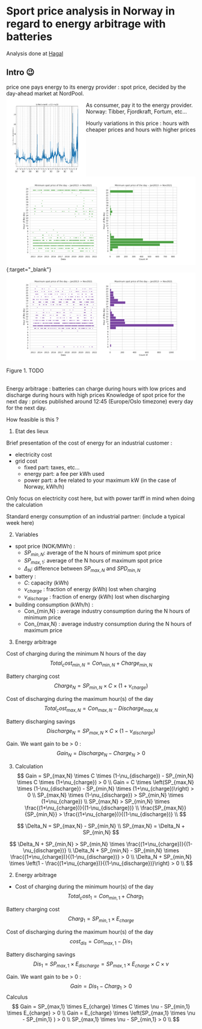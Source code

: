 # Sport price analysis in Norway in regard to energy arbitrage with batteries

Analysis done at [Hagal](www.hagal.com)


## Intro :wink:

price one pays energy to its energy provider : spot price, decided by the day-ahead market at NordPool.  
<a href="www.hagal.com"><img src="images/2021-12-01-battery-spot-price/spot_price.png" align="left" height="212" width="212" ></a>

As consumer, pay it to the energy provider. Norway: Tibber, Fjordkraft, Fortum, etc...  

Hourly variations in this price : hours with cheaper prices and hours with higher prices  
[![Minimum price per day](/images/2021-12-01-battery-spot-price/minimum_spot_price_day.png)](/images/2021-12-01-battery-spot-price/minimum_spot_price_day.png){:target="_blank"}
[![Maximum price per day](/images/2021-12-01-battery-spot-price/maximum_spot_price_day.png)](/images/2021-12-01-battery-spot-price/maximum_spot_price_day.png)
<figcaption>Figure 1. TODO</figcaption>
<br/>

Energy arbitrage : batteries can charge during hours with low prices and discharge during hours with high prices
Knowledge of spot price for the next day : prices published around 12:45 (Europe/Oslo timezone) every day for the next day. 

How feasible is this ?

1. Etat des lieux

Brief presentation of the cost of energy for an industrial customer : 
 - electricity cost
 - grid cost
    - fixed part: taxes, etc...
    - energy part: a fee per kWh used
    - power part: a fee related to your maximum kW (in the case of Norway, kWh/h)

Only focus on electricity cost here, but with power tariff in mind when doing the calculation

Standard energy consumption of an industrial partner: (include a typical week here)


2. Variables

 - spot price (NOK/MWh) : 
    - $SP_{min,N}$: average of the N hours of minimum spot price
    - $SP_{max,1}$: average of the N hours of maximum spot price
    - $\Delta_N$: difference between $SP_{max,N}$ and $SPD_{min,N}$
 - battery : 
    - $C$: capacity (kWh)
    - $\nu_{charge}$ : fraction of energy (kWh) lost when charging
    - $\nu_{discharge}$ : fraction of energy (kWh) lost when discharging
 - building consumption (kWh/h) : 
    - Con_{min,N} : average industry consumption during the N hours of minimum price
    - Con_{max,N} : average industry consumption during the N hours of maximum price



3. Energy arbitrage

Cost of charging during the minimum N hours of the day
$$
Total_cost_{min,N} = Con_{min,N} + Charge_{min,N}
$$

Battery charging cost
$$
Charge_{N} = SP_{min,N} \times C \times (1+\nu_{charge})
$$

Cost of discharging during the maximum hour(s) of the day
$$
Total_cost_{max,N} = Con_{max,N} - Discharge_{max,N}
$$

Battery discharging savings
$$
Discharge_{N} = SP_{max,N} \times C \times (1-\nu_{discharge})
$$

Gain. We want gain to be > 0 : 
$$
Gain_N = Discharge_{N} - Charge_{N} > 0
$$ 


3. Calculation
$$
Gain = SP_{max,N} \times C \times (1-\nu_{discharge}) - SP_{min,N} \times C \times (1+\nu_{charge}) > 0 \\
Gain = C \times \left(SP_{max,N} \times (1-\nu_{discharge}) - SP_{min,N} \times (1+\nu_{charge})\right) > 0 \\
SP_{max,N} \times (1-\nu_{discharge}) > SP_{min,N} \times (1+\nu_{charge}) \\
SP_{max,N} > SP_{min,N} \times \frac{(1+\nu_{charge})}{(1-\nu_{discharge})} \\
\frac{SP_{max,N}}{SP_{min,N}} >  \frac{(1+\nu_{charge})}{(1-\nu_{discharge})} \\
$$ 
















$$ 
\Delta_N = SP_{max,N} - SP_{min,N} \\
SP_{max,N} = \Delta_N + SP_{min,N}
$$


$$
\Delta_N + SP_{min,N} > SP_{min,N} \times \frac{(1+\nu_{charge})}{(1-\nu_{discharge})} \\
\Delta_N + SP_{min,N} - SP_{min,N} \times \frac{(1+\nu_{charge})}{(1-\nu_{discharge})} > 0 \\
\Delta_N + SP_{min,N} \times \left(1 - \frac{(1+\nu_{charge})}{(1-\nu_{discharge})}\right) > 0 \\
$$ 




2. Energy arbitrage
 - Cost of charging during the minimum hour(s) of the day
$$
Total_cost_{1} = Con_{min,1} + Charg_{1}
$$

Battery charging cost
$$
Charg_{1} = SP_{min,1} \times E_{charge}
$$

Cost of discharging during the maximum hour(s) of the day
$$
cost_{dis} = Con_{max,1} - Dis_{1}
$$

Battery discharging savings
$$
Dis_{1} = SP_{max,1} \times E_{discharge} = SP_{max,1} \times E_{charge} \times C \times \nu
$$

Gain. We want gain to be > 0 : 
$$
Gain = Dis_{1} - Charg_{1} > 0
$$ 
Calculus
$$
Gain = SP_{max,1} \times E_{charge} \times C \times \nu - SP_{min,1} \times E_{charge} > 0 \\
Gain = E_{charge} \times \left(SP_{max,1} \times \nu - SP_{min,1} ) > 0 \\
SP_{max,1} \times \nu - SP_{min,1} > 0 \\
$$

